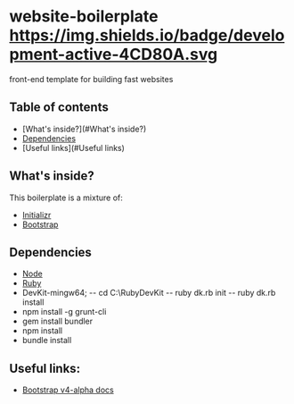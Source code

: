 # website-boilerplate https://img.shields.io/badge/development-active-4CD80A.svg
 front-end template for building fast websites

## Table of contents

- [What's inside?](#What's inside?)
- [Dependencies](#Dependencies)
- [Useful links](#Useful links)

## What's inside?
This boilerplate is a mixture of:

- [Initializr](http://www.initializr.com/)
- [Bootstrap](https://github.com/twbs/bootstrap)

## Dependencies

- [Node](https://nodejs.org/en/download/)
- [Ruby](http://rubyinstaller.org/downloads/)
- DevKit-mingw64;
-- cd C:\RubyDevKit
-- ruby dk.rb init
-- ruby dk.rb install
- npm install -g grunt-cli
- gem install bundler
- npm install
- bundle install

## Useful links:

- [Bootstrap v4-alpha docs](http://v4-alpha.getbootstrap.com/getting-started/introduction/)